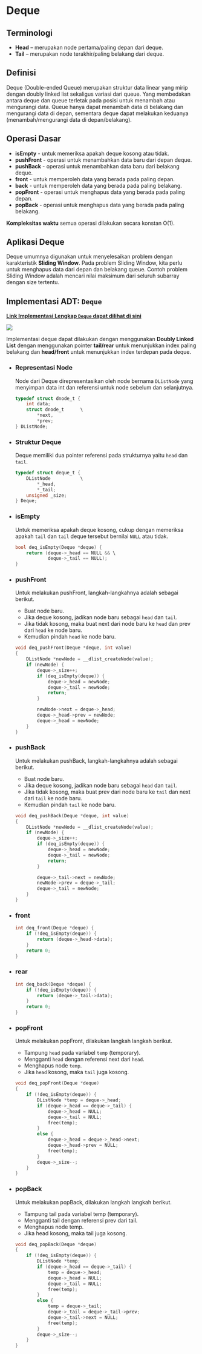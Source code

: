 # Deque

## Terminologi

- **Head** – merupakan node pertama/paling depan dari deque.
- **Tail** – merupakan node terakhir/paling belakang dari deque.

## Definisi

Deque (Double-ended Queue) merupakan struktur data linear yang mirip dengan doubly linked list sekaligus variasi dari queue. Yang membedakan antara deque dan queue terletak pada posisi untuk menambah atau mengurangi data. Queue hanya dapat menambah data di belakang dan mengurangi data di depan, sementara deque dapat melakukan keduanya (menambah/mengurangi data di depan/belakang).

## Operasi Dasar

- **isEmpty** - untuk memeriksa apakah deque kosong atau tidak.
- **pushFront** - operasi untuk menambahkan data baru dari depan deque.
- **pushBack** - operasi untuk menambahkan data baru dari belakang deque.
- **front** - untuk memperoleh data yang berada pada paling depan.
- **back** - untuk memperoleh data yang berada pada paling belakang.
- **popFront** - operasi untuk menghapus data yang berada pada paling depan.
- **popBack** - operasi untuk menghapus data yang berada pada paling belakang.

**Kompleksitas waktu** semua operasi dilakukan secara konstan O(1).

## Aplikasi Deque

Deque umumnya digunakan untuk menyelesaikan problem dengan karakteristik **Sliding Window**. Pada problem Sliding Window, kita perlu untuk menghapus data dari depan dan belakang queue. Contoh problem Sliding Window adalah mencari nilai maksimum dari seluruh subarray dengan size tertentu.

## Implementasi ADT: `Deque`

[**Link Implementasi Lengkap `Deque` dapat dilihat di sini**](https://github.com/AlproITS/StrukturData/)

![](img/m1-3.png)

Implementasi deque dapat dilakukan dengan menggunakan **Doubly Linked List** dengan menggunakan pointer **tail/rear** untuk menunjukkan index paling belakang dan **head/front** untuk menunjukkan index terdepan pada deque.

- ### Representasi Node

    Node dari Deque direpresentasikan oleh node bernama `DListNode` yang menyimpan data int dan referensi untuk node sebelum dan selanjutnya.

    ```c
    typedef struct dnode_t {
        int data;
        struct dnode_t      \
            *next,
            *prev;
    } DListNode;
    ```

- ### Struktur Deque

    Deque memiliki dua pointer referensi pada strukturnya yaitu `head` dan `tail`.

    ```c
    typedef struct deque_t {
        DListNode           \
            *_head, 
            *_tail;
        unsigned _size;
    } Deque;
    ```

- ### isEmpty

    Untuk memeriksa apakah deque kosong, cukup dengan memeriksa apakah `tail` dan `tail` deque tersebut bernilai `NULL` atau tidak.

    ```c
    bool deq_isEmpty(Deque *deque) {
        return (deque->_head == NULL && \
                deque->_tail == NULL);
    }
    ```

- ### pushFront

    Untuk melakukan pushFront, langkah-langkahnya adalah sebagai berikut.
    + Buat node baru.
    + Jika deque kosong, jadikan node baru sebagai `head` dan `tail`.
    + Jika tidak kosong, maka buat next dari node baru ke `head` dan prev dari `head` ke node baru.
    + Kemudian pindah `head` ke node baru.

    ```c
    void deq_pushFront(Deque *deque, int value)
    {
        DListNode *newNode = __dlist_createNode(value);
        if (newNode) {
            deque->_size++;
            if (deq_isEmpty(deque)) {
                deque->_head = newNode;
                deque->_tail = newNode;
                return;
            }

            newNode->next = deque->_head;
            deque->_head->prev = newNode;
            deque->_head = newNode;
        }
    }
    ```

- ### pushBack

    Untuk melakukan pushBack, langkah-langkahnya adalah sebagai berikut.
    + Buat node baru.
    + Jika deque kosong, jadikan node baru sebagai `head` dan `tail`.
    + Jika tidak kosong, maka buat prev dari node baru ke `tail` dan next dari `tail` ke node baru.
    + Kemudian pindah `tail` ke node baru.

    ```c
    void deq_pushBack(Deque *deque, int value)
    {
        DListNode *newNode = __dlist_createNode(value);
        if (newNode) {
            deque->_size++;
            if (deq_isEmpty(deque)) {
                deque->_head = newNode;
                deque->_tail = newNode;
                return;
            }

            deque->_tail->next = newNode;
            newNode->prev = deque->_tail;
            deque->_tail = newNode;
        }
    }
    ```

- ### front

    ```c
    int deq_front(Deque *deque) {
        if (!deq_isEmpty(deque)) {
            return (deque->_head->data);
        }
        return 0;
    }
    ```

- ### rear

    ```c
    int deq_back(Deque *deque) {
        if (!deq_isEmpty(deque)) {
            return (deque->_tail->data);
        }
        return 0;
    }
    ```

- ### popFront

    Untuk melakukan popFront, dilakukan langkah langkah berikut.
    + Tampung `head` pada variabel `temp` (temporary).
    + Mengganti `head` dengan referensi next dari `head`.
    + Menghapus node `temp`.
    + Jika `head` kosong, maka `tail` juga kosong.

    ```c
    void deq_popFront(Deque *deque)
    {
        if (!deq_isEmpty(deque)) {
            DListNode *temp = deque->_head;
            if (deque->_head == deque->_tail) {
                deque->_head = NULL;
                deque->_tail = NULL;
                free(temp);
            }
            else {
                deque->_head = deque->_head->next;
                deque->_head->prev = NULL;
                free(temp);
            }
            deque->_size--;
        }
    }
    ```

- ### popBack

    Untuk melakukan popBack, dilakukan langkah langkah berikut.
    + Tampung tail pada variabel temp (temporary).
    + Mengganti tail dengan referensi prev dari tail.
    + Menghapus node temp.
    + Jika head kosong, maka tail juga kosong.

    ```c
    void deq_popBack(Deque *deque)
    {
        if (!deq_isEmpty(deque)) {
            DListNode *temp;
            if (deque->_head == deque->_tail) {
                temp = deque->_head;
                deque->_head = NULL;
                deque->_tail = NULL;
                free(temp);
            }
            else {
                temp = deque->_tail;
                deque->_tail = deque->_tail->prev;
                deque->_tail->next = NULL;
                free(temp);
            }
            deque->_size--;
        }
    }
    ```
